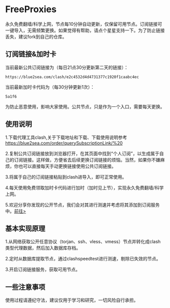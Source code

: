 # FreeProxies
永久免费翻墙/科学上网，节点每10分钟自动更新，仅保留可用节点。订阅链接可一键导入，无需频繁更换。如果觉得有帮助，请点个星星支持一下。为了防止链接丢失，建议fork到自己的仓库。

## 订阅链接&加时卡
当前最新公共订阅链接为（每日21点30分更新第二天的链接）：
```
https://blue2sea.com/clash/e2c4532d4d4731377c1920f1caabc4ec
```
当前最新加时卡代码为（每30分钟更新1次）：
```
5a1f6
```

为防止恶意使用，影响大家使用。公共节点，只是作为一个入口，需要每天更换。
## 使用说明
1.下载代理工具clash,关于下载地址和下载、下载使用说明参考
https://blue2sea.com/order/querySubscriptionLink/%20


2.复制公共订阅链接放到浏览器打开，在其页面中找到“个人订阅”，以生成属于自己的订阅链接。这样做，方便省去后续更换订阅链接的烦恼。当然，如果你不嫌麻烦，你也可以直接每天手动更换链接使用公共订阅链接。

3.将属于自己的订阅链接粘贴到clash进导入，即可正常使用。

4.每天使用免费领取加时卡代码进行加时（加时见上节），实现永久免费翻墙/科学上网。

5.欢迎分享你发现的公开节点，我们会对其进行测速并考虑将其添加到订阅服务中。[前往>](https://github.com/bq2015/FreeProxies/issues/1)

## 基本实现原理
1.从网络获取公开任意协议（torjan、ssh、vless、vmess）节点并转化成clash类型代理数据，然后加入数据库存档。

2.定时从数据库提取节点，通过clashspeedtest进行测速，剔除已失效的节点。

3.开启订阅链接服务，获取可用节点。

## 一些注意事项
使用过程请遵纪守法，建议仅用于学习和研究，一切风险自行承担。
